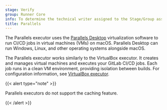 ```yaml
---
stage: Verify
group: Runner Core
info: To determine the technical writer assigned to the Stage/Group associated with this page, see https://handbook.gitlab.com/handbook/product/ux/technical-writing/#assignments
title: Parallels
---
```


The Parallels executor uses the [Parallels Desktop](https://www.parallels.com/) virtualization software to run CI/CD jobs in virtual machines (VMs) on macOS.
Parallels Desktop can run Windows, Linux, and other operating systems alongside macOS.

The Parallels executor works similarly to the VirtualBox executor.
It creates and manages virtual machines and executes your GitLab CI/CD jobs.
Each job runs in a clean VM environment, providing isolation between builds.
For configuration information, see [VirtualBox executor](virtualbox.md).

{{< alert type="note" >}}

Parallels executors do not support the caching feature.

{{< /alert >}}
